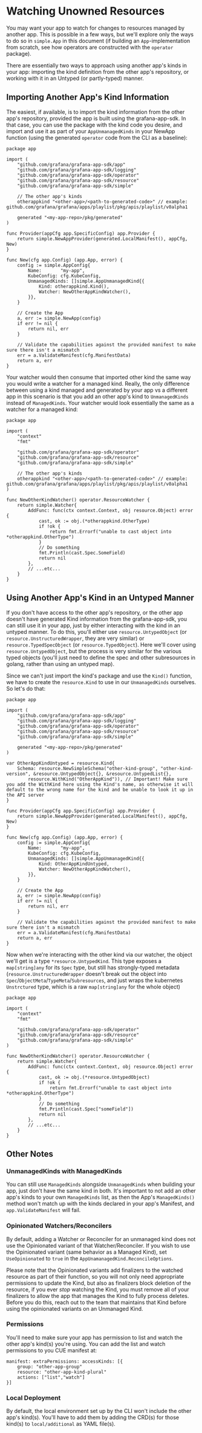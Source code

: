 # Watching Unowned Resources

You may want your app to watch for changes to resources managed by another app. This is possible in a few ways, 
but we'll explore only the ways to do so in `simple.App` in this document 
(if building an `App`-implementation from scratch, see how operators are constructed with the `operator` package).

There are essentially two ways to approach using another app's kinds in your app: importing the kind definition from the other app's repository, 
or working with it in an Untyped (or partly-typed) manner. 

## Importing Another App's Kind Information

The easiest, if available, is to import the kind information from the other app's repository, provided the app is built 
using the grafana-app-sdk. In that case, you can use the package with the kind code you desire, and import 
and use it as part of your `AppUnmanagedKinds` in your NewApp function (using the generated `operator` code from the CLI as a baseline):

```golang
package app

import (
	"github.com/grafana/grafana-app-sdk/app"
	"github.com/grafana/grafana-app-sdk/logging"
	"github.com/grafana/grafana-app-sdk/operator"
	"github.com/grafana/grafana-app-sdk/resource"
	"github.com/grafana/grafana-app-sdk/simple"
	
	// The other app's kinds
	otherappkind "<other-app>/<path-to-generated-code>" // example: github.com/grafana/grafana/apps/playlist/pkg/apis/playlist/v0alpha1

	generated "<my-app-repo>/pkg/generated"
)

func Provider(appCfg app.SpecificConfig) app.Provider {
	return simple.NewAppProvider(generated.LocalManifest(), appCfg, New)
}

func New(cfg app.Config) (app.App, error) {
	config := simple.AppConfig{
		Name:       "my-app",
		KubeConfig: cfg.KubeConfig,
		UnmanagedKinds: []simple.AppUnmanagedKind{{
			Kind: otherappkind.Kind(),
			Watcher: NewOtherAppKindWatcher(),
        }},
	}

	// Create the App
	a, err := simple.NewApp(config)
	if err != nil {
		return nil, err
	}

	// Validate the capabilities against the provided manifest to make sure there isn't a mismatch
	err = a.ValidateManifest(cfg.ManifestData)
	return a, err
}
```

Your watcher would then consume that imported other kind the same way you would write a watcher for a managed kind. 
Really, the only difference between using a kind managed and generated by your app vs a different app in this scenario 
is that you add an other app's kind to `UnmanagedKinds` instead of `ManagedKinds`. 
Your watcher would look essentially the same as a watcher for a managed kind:

```golang
package app

import (
	"context"
	"fmt"

	"github.com/grafana/grafana-app-sdk/operator"
	"github.com/grafana/grafana-app-sdk/resource"
	"github.com/grafana/grafana-app-sdk/simple"

	// The other app's kinds
	otherappkind "<other-app>/<path-to-generated-code>" // example: github.com/grafana/grafana/apps/playlist/pkg/apis/playlist/v0alpha1
)

func NewOtherKindWatcher() operator.ResourceWatcher {
	return simple.Watcher{
		AddFunc: func(ctx context.Context, obj resource.Object) error {
			cast, ok := obj.(*otherappkind.OtherType)
			if !ok {
				return fmt.Errorf("unable to cast object into *otherappkind.OtherType")
			}
			// Do something
			fmt.Println(cast.Spec.SomeField)
			return nil
		},
		// ...etc...
	}
}
```

## Using Another App's Kind in an Untyped Manner

If you don't have access to the other app's repository, or the other app doesn't have generated Kind information from 
the grafana-app-sdk, you can still use it in your app, just by either interacting with the kind in an untyped manner. 
To do this, you'll either use `resource.UntypedObject` (or `resource.UnstructuredWrapper`, they are very similar) or `resource.TypedSpecObject` (or `resource.TypedObject`). 
Here we'll cover using `resource.UntypedObject`, but the process is very similar for the various typed objects
(you'll just need to define the spec and other subresources in golang, rather than using an untyped map).

Since we can't just import the kind's package and use the `Kind()` function, we have to create the `resource.Kind` 
to use in our `UnmanagedKinds` ourselves. So let's do that:

```golang
package app

import (
	"github.com/grafana/grafana-app-sdk/app"
	"github.com/grafana/grafana-app-sdk/logging"
	"github.com/grafana/grafana-app-sdk/operator"
	"github.com/grafana/grafana-app-sdk/resource"
	"github.com/grafana/grafana-app-sdk/simple"

	generated "<my-app-repo>/pkg/generated"
)

var OtherAppKindUntyped = resource.Kind{
	Schema: resource.NewSimpleSchema("other-kind-group", "other-kind-version", &resource.UntypedObject{}, &resource.UntypedList{}, 
		resource.WithKind("OtherAppKind")), // Important! Make sure you add the WithKind here using the Kind's name, as otherwise it will default to the wrong name for the kind and be unable to look it up in the API server
}

func Provider(appCfg app.SpecificConfig) app.Provider {
	return simple.NewAppProvider(generated.LocalManifest(), appCfg, New)
}

func New(cfg app.Config) (app.App, error) {
	config := simple.AppConfig{
		Name:       "my-app",
		KubeConfig: cfg.KubeConfig,
		UnmanagedKinds: []simple.AppUnmanagedKind{{
			Kind: OtherAppKindUntyped,
			Watcher: NewOtherAppKindWatcher(),
        }},
	}

	// Create the App
	a, err := simple.NewApp(config)
	if err != nil {
		return nil, err
	}

	// Validate the capabilities against the provided manifest to make sure there isn't a mismatch
	err = a.ValidateManifest(cfg.ManifestData)
	return a, err
}
```

Now when we're interacting with the other kind via our watcher, the object we'll get is a type `*resource.UntypedKind`. 
This type exposes a `map[string]any` for its `Spec` type, but still has strongly-typed metadata 
(`resource.UnstructuredWrapper` doesn't break out the object into `Spec`/`ObjectMeta`/`TypeMeta`/`Subresources`, and just wraps the kubernetes `Unstrctured` type, which is a raw `map[string]any` for the whole object)

```golang
package app

import (
	"context"
	"fmt"

	"github.com/grafana/grafana-app-sdk/operator"
	"github.com/grafana/grafana-app-sdk/resource"
	"github.com/grafana/grafana-app-sdk/simple"
)

func NewOtherKindWatcher() operator.ResourceWatcher {
	return simple.Watcher{
		AddFunc: func(ctx context.Context, obj resource.Object) error {
			cast, ok := obj.(*resource.UntypedObject)
			if !ok {
				return fmt.Errorf("unable to cast object into *otherappkind.OtherType")
			}
			// Do something
			fmt.Println(cast.Spec["someField"])
			return nil
		},
		// ...etc...
	}
}
```

## Other Notes

### UnmanagedKinds with ManagedKinds

You can still use `ManagedKinds` alongside `UnmanagedKinds` when building your app, just don't have the same kind in both. 
It's important to not add an other app's kinds to your own `ManagedKinds` list, as then the App's `ManagedKinds()` method 
won't match up with the kinds declared in your app's Manifest, and `app.ValidateManifest` will fail.

### Opinionated Watchers/Reconcilers

By default, adding a Watcher or Reconciler for an unmanaged kind does not use the Opinionated variant of that 
Watcher/Reconciler. If you wish to use the Opinionated variant (same behavior as a Managed Kind), 
set `UseOpinionated` to `true` in the `AppUnamanagedKind.ReconcileOptions`. 

Please note that the Opinionated variants add finalizers to the watched resource as part of their function, 
so you will not only need appropriate permissions to update the Kind, but also as finalizers block deletion of the resource, 
if you ever _stop_ watching the Kind, you must remove all of your finalizers to allow the app that manages the Kind 
to fully process deletes. Before you do this, reach out to the team that maintains that Kind before 
using the opinionated variants on an Unmanaged Kind.

### Permissions

You'll need to make sure your app has permission to list and watch the other app's kind(s) you're using. 
You can add the list and watch permissions to you CUE manifest at:
```cue
manifest: extraPermissions: accessKinds: [{
	group: "other-app-group"
	resource: "other-app-kind-plural"
	actions: ["list","watch"]
}]
```

### Local Deployment

By default, the local environment set up by the CLI won't include the other app's kind(s). 
You'll have to add them by adding the CRD(s) for those kind(s) to `local/additional` as YAML file(s).